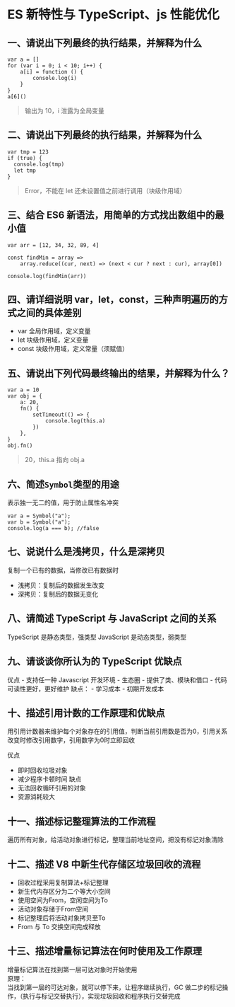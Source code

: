 # ES 新特性与 TypeScript、js 性能优化

## 一、请说出下列最终的执行结果，并解释为什么
```
var a = []
for (var i = 0; i < 10; i++) {
	a[i] = function () {
		console.log(i)
	}
}
a[6]()
```
> 输出为 10，i 泄露为全局变量

## 二、请说出下列最终的执行结果，并解释为什么
```
var tmp = 123
if (true) {
  console.log(tmp)
  let tmp
}
```
> Error，不能在 let 还未设置值之前进行调用（块级作用域）

## 三、结合 ES6 新语法，用简单的方式找出数组中的最小值
```
var arr = [12, 34, 32, 89, 4]

const findMin = array =>
	array.reduce((cur, next) => (next < cur ? next : cur), array[0])

console.log(findMin(arr))
```

## 四、请详细说明 var，let，const，三种声明遍历的方式之间的具体差别
- var
  全局作用域，定义变量
- let
  块级作用域，定义变量
- const
  块级作用域，定义常量（须赋值）

## 五、请说出下列代码最终输出的结果，并解释为什么？
```
var a = 10
var obj = {
	a: 20,
	fn() {
		setTimeout(() => {
			console.log(this.a)
		})
	},
}
obj.fn()
```
> 20，this.a 指向 obj.a

## 六、简述`Symbol`类型的用途
表示独一无二的值，用于防止属性名冲突
```
var a = Symbol("a");
var b = Symbol("a");
console.log(a === b); //false
```

## 七、说说什么是浅拷贝，什么是深拷贝
复制一个已有的数据，当修改已有数据时
- 浅拷贝：复制后的数据发生改变
- 深拷贝：复制后的数据无变化

## 八、请简述 TypeScript 与 JavaScript 之间的关系
TypeScript 是静态类型，强类型
JavaScript 是动态类型，弱类型

## 九、请谈谈你所认为的 TypeScript 优缺点
优点
	- 支持任一种 Javascript 开发环境
	- 生态圈
	- 提供了类、模块和借口
	- 代码可读性更好，更好维护
缺点：
	- 学习成本
	- 初期开发成本

## 十、描述引用计数的工作原理和优缺点
用引用计数器来维护每个对象存在的引用值，判断当前引用数是否为0，引用关系改变时修改引用数字，引用数字为0时立即回收

优点
- 即时回收垃圾对象
- 减少程序卡顿时间
缺点
- 无法回收循环引用的对象
- 资源消耗较大

## 十一、描述标记整理算法的工作流程
遍历所有对象，给活动对象进行标记，整理当前地址空间，把没有标记对象清除

## 十二、描述 V8 中新生代存储区垃圾回收的流程
- 回收过程采用复制算法+标记整理
- 新生代内存区分为二个等大小空间
- 使用空间为From，空闲空间为To
- 活动对象存储于From空间
- 标记整理后将活动对象拷贝至To
- From 与 To 交换空间完成释放

## 十三、描述增量标记算法在何时使用及工作原理
增量标记算法在找到第一层可达对象时开始使用  
原理：  
当找到第一层的可达对象，就可以停下来，让程序继续执行，GC 做二步的标记操作，（执行与标记交替执行），实现垃圾回收和程序执行交替完成
